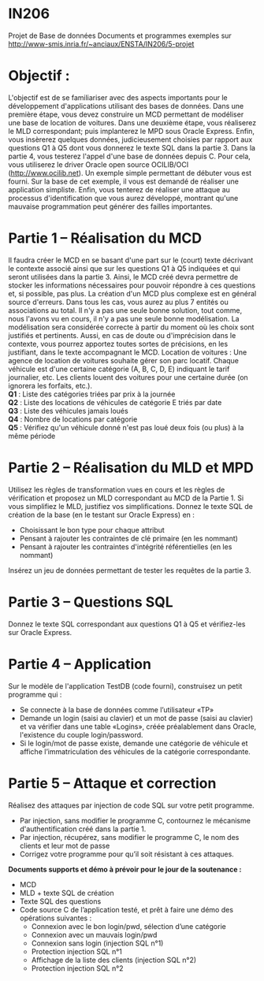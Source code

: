 # IN206
Projet de Base de données
Documents et programmes exemples sur http://www-smis.inria.fr/~anciaux/ENSTA/IN206/5-projet </br>
# Objectif :
L'objectif est de se familiariser avec des aspects importants pour le développement d'applications utilisant des bases de données. Dans une première étape, vous devez construire un MCD permettant de modéliser une base de location de voitures. Dans une deuxième étape, vous réaliserez le MLD correspondant; puis implanterez le MPD sous Oracle Express. Enfin, vous insèrerez quelques données, judicieusement choisies par rapport aux questions Q1 à Q5 dont vous donnerez le texte SQL dans la partie 3. Dans la partie 4, vous testerez l'appel d'une base de données depuis C. Pour cela, vous utiliserez le driver Oracle open source OCILIB/OCI (http://www.ocilib.net). Un exemple simple permettant de débuter vous est fourni. Sur la base de cet exemple, il vous est demandé de réaliser une application simpliste. Enfin, vous tenterez de réaliser une attaque au processus d'identification que vous aurez développé, montrant qu'une mauvaise programmation peut générer des failles importantes.
# Partie 1 – Réalisation du MCD
Il faudra créer le MCD en se basant d'une part sur le (court) texte décrivant le contexte associé ainsi que sur les questions Q1 à Q5 indiquées et qui seront utilisées dans la partie 3. Ainsi, le MCD créé devra permettre de stocker les informations nécessaires pour pouvoir répondre à ces questions et, si possible, pas plus. La création d'un MCD plus complexe est en général source d'erreurs. Dans tous les cas, vous aurez au plus 7 entités ou associations au total. Il n'y a pas une seule bonne solution, tout comme, nous l'avons vu en cours, il n'y a pas une seule bonne modélisation. La modélisation sera considérée correcte à partir du moment où les choix sont justifiés et pertinents. Aussi, en cas de doute ou d'imprécision dans le contexte, vous pourrez apportez toutes sortes de précisions, en les justifiant, dans le texte accompagnant le MCD.
Location de voitures : Une agence de location de voitures souhaite gérer son parc locatif. Chaque véhicule est d'une certaine catégorie (A, B, C, D, E) indiquant le tarif journalier, etc. Les clients louent des voitures pour une certaine durée (on ignorera les forfaits, etc.).</br>
**Q1** : Liste des catégories triées par prix à la journée </br>
**Q2** : Liste des locations de véhicules de catégorie E triés par date</br>
**Q3** : Liste des véhicules jamais loués </br>
**Q4** : Nombre de locations par catégorie</br>
**Q5** : Vérifiez qu'un véhicule donné n'est pas loué deux fois (ou plus) à la même période</br>
# Partie 2 – Réalisation du MLD et MPD
Utilisez les règles de transformation vues en cours et les règles de vérification et proposez un MLD correspondant au MCD de la Partie 1. Si vous simplifiez le MLD, justifiez vos simplifications. Donnez le texte SQL de création de la base (en le testant sur Oracle Express) en :
+ Choisissant le bon type pour chaque attribut </br>
+ Pensant à rajouter les contraintes de clé primaire (en les nommant)
+ Pensant à rajouter les contraintes d'intégrité référentielles (en les nommant)

Insérez un jeu de données permettant de tester les requêtes de la partie 3.
# Partie 3 – Questions SQL
Donnez le texte SQL correspondant aux questions Q1 à Q5 et vérifiez-les sur Oracle Express.
# Partie 4 – Application
Sur le modèle de l'application TestDB (code fourni), construisez un petit programme qui :
+ Se connecte à la base de données comme l’utilisateur «TP»
+ Demande un login (saisi au clavier) et un mot de passe (saisi au clavier) et va vérifier dans une table «Logins», créée préalablement dans Oracle, l'existence du couple login/password.
+ Si le login/mot de passe existe, demande une catégorie de véhicule et affiche l’immatriculation des véhicules de la catégorie correspondante.
# Partie 5 – Attaque et correction
Réalisez des attaques par injection de code SQL sur votre petit programme.
+ Par injection, sans modifier le programme C, contournez le mécanisme d'authentification créé dans la partie 1.
+ Par injection, récupérez, sans modifier le programme C, le nom des clients et leur mot de passe
+ Corrigez votre programme pour qu’il soit résistant à ces attaques.

**Documents supports et démo à prévoir pour le jour de la soutenance :** 
* MCD
* MLD + texte SQL de création
* Texte SQL des questions
* Code source C de l’application testé, et prêt à faire une démo des opérations suivantes :
  + Connexion avec le bon login/pwd, sélection d’une catégorie
  - Connexion avec un mauvais login/pwd
  - Connexion sans login (injection SQL n°1)
  - Protection injection SQL n°1
  - Affichage de la liste des clients (injection SQL n°2)
  - Protection injection SQL n°2
